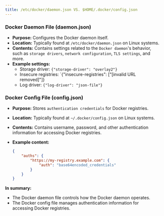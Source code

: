 ```yaml
---
title: /etc/docker/daemon.json VS. $HOME/.docker/config.json
---
```


### Docker Daemon File (daemon.json)

* **Purpose:** Configures the Docker daemon itself.
* **Location:** Typically found at `/etc/docker/daemon.json` on Linux systems.
* **Contents:** Contains settings related to the `Docker daemon`'s behavior, such as `storage drivers`, `network configuration`, `TLS settings`, and more.
* **Example settings:**
    * Storage driver: `{"storage-driver": "overlay2"}`
    * Insecure registries: `{"insecure-registries": ["[invalid URL removed]"]}
    * Log driver: `{"log-driver": "json-file"}`

### Docker Config File (config.json)

* **Purpose:** Stores `authentication credentials` for Docker registries.
* **Location:** Typically found at `~/.docker/config.json` on Linux systems.
* **Contents:** Contains username, password, and other authentication information for accessing Docker registries.
* **Example content:**

  ```json
  {
      "auths": {
          "https://my-registry.example.com": {
              "auth": "base64encoded_credentials"
          }
      }
  }
  ```

**In summary:**

* The Docker daemon file controls how the Docker daemon operates.
* The Docker config file manages authentication information for accessing Docker registries.

